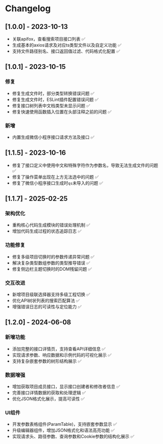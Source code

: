 # Changelog

## [1.0.0] - 2023-10-13

- 关联apifox，查看搜索项目接口列表 ✅
- 生成基本的axios请求及对应ts类型文件以及自定义功能 ✅
- 支持文件路径别名、接口返回值过滤、代码格式化配置 ✅

## [1.0.1] - 2023-10-15

### 修复

- 修复生成文件时，部分类型转换错误问题 ✅
- 修复生成文件时，ESLint插件配置错误问题 ✅
- 修复接口树列表中文档类型未显示问题 ✅
- 修复快速使用函数插入位置在头部注释之前的问题 ✅

### 新增

- 内置生成微信小程序接口请求方法及接口 ✅

## [1.1.5] - 2023-10-16

- 修复了接口定义中使用中文和特殊字符作为参数名，导致无法生成文件的问题 ✅
- 修复了操作菜单出现在上方无法选中的问题 ✅
- 修复了微信小程序接口生成时`qs`未导入的问题 ✅

## [1.1.7] - 2025-02-25

### 架构优化

- 重构核心代码生成模块的错误处理机制 ✅
- 增加代码生成过程的状态追踪日志 ✅

### 功能修复

- 修复多级项目切换时的参数传递异常问题 ✅  
- 解决复杂类型数组参数的类型推导错误 ✅
- 修复侧边栏主题切换时的DOM残留问题 ✅

### 交互改进

- 新增项目级联选择器支持多级工程切换 ✅
- 优化API树状列表的搜索匹配算法 ✅
- 增强错误日志的可读性与定位能力 ✅

## [1.2.0] - 2024-06-08

### 新增功能

- 添加完整的接口详情页，支持查看API详细信息 ✅
- 实现请求参数、响应数据和示例代码的可视化展示 ✅
- 支持复杂嵌套参数的树形结构展示 ✅

### 数据增强

- 增加获取项目成员接口，显示接口创建者和修改者信息 ✅
- 完善接口详情数据的获取和处理逻辑 ✅
- 优化JSON格式化展示，提高可读性 ✅

### UI组件

- 开发参数表格组件(ParamTable)，支持嵌套参数显示 ✅
- 升级编辑器组件，增加JSON格式化和语法高亮功能 ✅
- 实现请求头、路径参数、查询参数和Cookie参数的结构化展示 ✅
